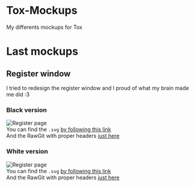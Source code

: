# Tox-Mockups
My differents mockups for Tox

# Last mockups
## Register window
I tried to redesign the register window and I proud of what my brain made me did :3
### Black version
![Register page](https://rawgit.com/FishTFM/Tox-Mockups/master/svg/register.svg)  
You can find the `.svg` [by following this link](https://github.com/FishTFM/Tox-Mockups/blob/master/svg/register.svg)  
And the RawGit with proper headers [just here](https://rawgit.com/FishTFM/Tox-Mockups/master/svg/register.svg)

### White version
![Register page](https://rawgit.com/FishTFM/Tox-Mockups/master/svg/register-white.svg)  
You can find the `.svg` [by following this link](https://github.com/FishTFM/Tox-Mockups/blob/master/svg/register-white.svg)  
And the RawGit with proper headers [just here](https://rawgit.com/FishTFM/Tox-Mockups/master/svg/register-white.svg)
